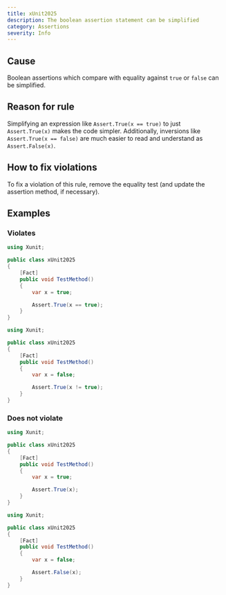 ```yaml
---
title: xUnit2025
description: The boolean assertion statement can be simplified
category: Assertions
severity: Info
---
```


## Cause

Boolean assertions which compare with equality against `true` or `false` can be simplified.

## Reason for rule

Simplifying an expression like `Assert.True(x == true)` to just `Assert.True(x)` makes the code simpler. Additionally,
inversions like `Assert.True(x == false)` are much easier to read and understand as `Assert.False(x)`.

## How to fix violations

To fix a violation of this rule, remove the equality test (and update the assertion method, if necessary).

## Examples

### Violates

```csharp
using Xunit;

public class xUnit2025
{
    [Fact]
    public void TestMethod()
    {
        var x = true;

        Assert.True(x == true);
    }
}
```

```csharp
using Xunit;

public class xUnit2025
{
    [Fact]
    public void TestMethod()
    {
        var x = false;

        Assert.True(x != true);
    }
}
```

### Does not violate

```csharp
using Xunit;

public class xUnit2025
{
    [Fact]
    public void TestMethod()
    {
        var x = true;

        Assert.True(x);
    }
}
```

```csharp
using Xunit;

public class xUnit2025
{
    [Fact]
    public void TestMethod()
    {
        var x = false;

        Assert.False(x);
    }
}
```
